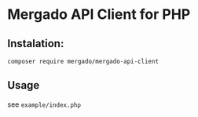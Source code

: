 # Mergado API Client for PHP

## Instalation:
``composer require mergado/mergado-api-client``

## Usage
see `example/index.php`